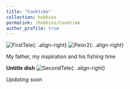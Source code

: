 ```yaml
---
title: "Cooktime"
collection: hobbies
permalink: /hobbies/Cooktime
author_profile: true
---
```


![FirstTele](http://fjnovais.github.io/images/peixe1.jpg){: .align-right}
![Peixr2](http://fjnovais.github.io/images/peixe2.jpg){: .align-right}

My father, my inspiration and his fishing time

**Untitle dish**
![SecondTele](http://fjnovais.github.io/images/P1.jpg){: .align-right}

*Updating soon*

